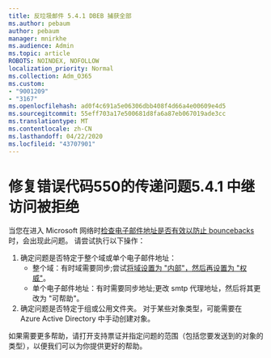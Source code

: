 ```yaml
---
title: 反垃圾邮件 5.4.1 DBEB 捕获全部
ms.author: pebaum
author: pebaum
manager: mnirkhe
ms.audience: Admin
ms.topic: article
ROBOTS: NOINDEX, NOFOLLOW
localization_priority: Normal
ms.collection: Adm_O365
ms.custom:
- "9001209"
- "3167"
ms.openlocfilehash: ad0f4c691a5e06306dbb408f4d66a4e00609e4d5
ms.sourcegitcommit: 55eff703a17e500681d8fa6a87eb067019ade3cc
ms.translationtype: MT
ms.contentlocale: zh-CN
ms.lasthandoff: 04/22/2020
ms.locfileid: "43707901"
---
```

# <a name="fix-delivery-issues-for-error-code-550-541-relay-access-denied"></a>修复错误代码550的传递问题5.4.1 中继访问被拒绝

当您在进入 Microsoft 网络时[检查电子邮件地址是否有效以防止 bouncebacks](https://docs.microsoft.com/exchange/mail-flow-best-practices/use-directory-based-edge-blocking)时，会出现此问题。 请尝试执行以下操作：

1. 确定问题是否特定于整个域或单个电子邮件地址：
    - 整个域：有时域需要同步;尝试[将域设置为 "内部"，然后再设置为 "权威"](https://docs.microsoft.com/exchange/mail-flow-best-practices/manage-accepted-domains/manage-accepted-domains)。
    - 单个电子邮件地址：有时需要同步地址;更改 smtp 代理地址，然后将其更改为 "可帮助"。
2. 确定问题是否特定于组或公用文件夹。 对于某些对象类型，可能需要在 Azure Active Directory 中手动创建对象。

如果需要更多帮助，请打开支持票证并指定问题的范围（包括您要发送到的对象的类型），以便我们可以为你提供更好的帮助。